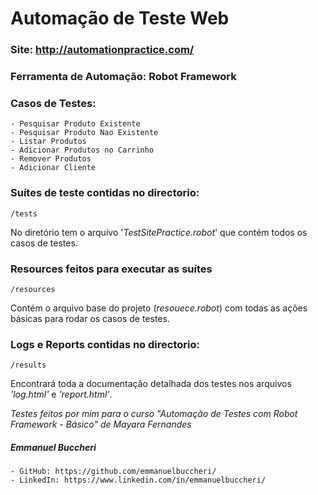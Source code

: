 # Automação de Teste Web

### Site: http://automationpractice.com/
### Ferramenta de Automação: Robot Framework

### Casos de Testes:
    - Pesquisar Produto Existente
    - Pesquisar Produto Nao Existente
    - Listar Produtos
    - Adicionar Produtos no Carrinho
    - Remover Produtos
    - Adicionar Cliente

### Suítes de teste contidas no directorio:
    /tests
No diretório tem o arquivo '*TestSitePractice.robot*' que contém todos os casos de testes.

### Resources feitos para executar as suítes
    /resources
Contém o arquivo base do projeto (*resouece.robot*) com todas as ações básicas para rodar os casos de testes.

### Logs e Reports contidas no directorio:
    /results
Encontrará toda a documentação detalhada dos testes nos arquivos *'log.html'* e *'report.html'*.


*Testes feitos por mim para o curso "Automação de Testes com Robot Framework - Básico" de Mayara Fernandes* 

##### Emmanuel Buccheri
    - GitHub: https://github.com/emmanuelbuccheri/
    - LinkedIn: https://www.linkedin.com/in/emmanuelbuccheri/